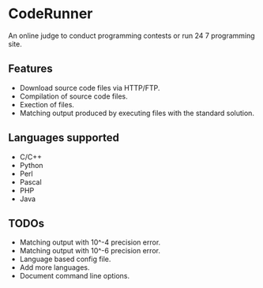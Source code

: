 # CodeRunner

An online judge to conduct programming contests or run 24 7 programming site.

## Features
* Download source code files via HTTP/FTP.
* Compilation of source code files.
* Exection of files.
* Matching output produced by executing files with the standard solution.

## Languages supported
* C/C++
* Python
* Perl
* Pascal
* PHP
* Java

## TODOs
* Matching output with 10^-4 precision error.
* Matching output with 10^-6 precision error.
* Language based config file.
* Add more languages.
* Document command line options.
